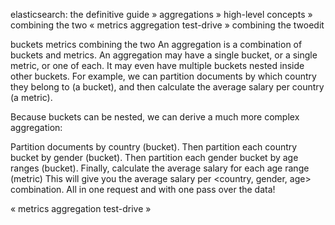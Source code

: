 
elasticsearch: the definitive guide » aggregations » high-level concepts » combining the two
«  metrics     aggregation test-drive  »
combining the twoedit

buckets
metrics
combining the two
An aggregation is a combination of buckets and metrics. An aggregation may have a single bucket, or a single metric, or one of each. It may even have multiple buckets nested inside other buckets. For example, we can partition documents by which country they belong to (a bucket), and then calculate the average salary per country (a metric).

Because buckets can be nested, we can derive a much more complex aggregation:

Partition documents by country (bucket).
Then partition each country bucket by gender (bucket).
Then partition each gender bucket by age ranges (bucket).
Finally, calculate the average salary for each age range (metric)
This will give you the average salary per <country, gender, age> combination. All in one request and with one pass over the data!

«  metrics     aggregation test-drive  »
